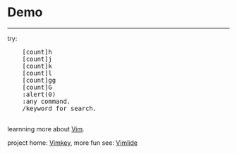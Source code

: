 # Demo

---

<style type="text/css" media="screen">
  html,body{width:100%; height:100%;}
  #ct{position:fixed; bottom:0; right:1em;}
  #searchBox, #commandBox{position:fixed; bottom:0; left:5px; display:none; z-index:10000;}
</style>

<div id="ct"></div>
<div id="searchBox">
    /<input type="search" id="key" />
</div>
<div id="commandBox">
    :<input type="text" id="command" />
</div>
<div style="width:160%; height:300%;">
    <p>try:<p>
    <pre>
    [count]h
    [count]j
    [count]k
    [count]l
    [count]gg
    [count]G
    :alert(0)
    :any command.
    /keyword for search.
    </pre>
    <p>learnning more about <a href="http://www.vim.org/">Vim</a>.</p>
    <p>project home: <a href="https://github.com/hotoo/vimkey">Vimkey</a>,
    more fun see: <a href="https://github.com/hotoo/Vimlide">Vimlide</a></p>
</div>

````javascript
function $(id){return document.getElementById(id);}
function event_pause(evt){
  if (evt.stopPropagation) {
    evt.stopPropagation();
  } else {
    evt.cancelBubble = true;
  }
}
function event_stop(evt){
  if(evt.stopPropagation){
    evt.stopPropagation();
    evt.preventDefault();
  }else{
    evt.cancelBubble = true;
    evt.returnValue = false;
  }
}

var LINE_HEIGHT = 100;
var Vimkey = require('vimkey');
var searchBox = $("searchBox");
var searchIpt = $("key");

var normal = new Vimkey(document, {
  countable: true,
});
normal.counter = function(c){document.getElementById("ct").innerHTML = c;}
normal.map("j", function(evt, count){
  event_stop(evt);
  window.scrollBy(0, LINE_HEIGHT * (count || 1));
});
normal.map("gj", function(evt, count){
  event_stop(evt);
  window.scrollBy(0, LINE_HEIGHT * (count || 1));
});

normal.map("k", function(evt, c){
  event_stop(evt);
  window.scrollBy(0, -(LINE_HEIGHT * (c || 1)));
});
normal.map("h", function(evt, c){
  event_stop(evt);
  window.scrollBy(-(LINE_HEIGHT * (c || 1)), 0);
});
normal.map("l", function(evt, c){
  event_stop(evt);
  window.scrollBy(LINE_HEIGHT * (c || 1), 0);
});
normal.map("gg", function(evt, c){
  event_stop(evt);
  window.scrollTo(0, (c - 1) * LINE_HEIGHT);
});
normal.map("G", function(evt, c){
  event_stop(evt);
  window.scrollTo(0, c||9999999);
});
normal.map("/", function(evt, c){
  event_stop(evt);
  searchBox.style.display = "block"; searchIpt.focus();
});
normal.map(":", function(evt, c){
  event_stop(evt);
  commandBox.style.display = "block"; commandIpt.focus();
});

function clearSearch(){
  searchIpt.value = "";
  searchIpt.blur();
  searchBox.style.display = "none";
}
var search = new Vimkey(searchIpt, {
  countable: false,
});
search.map("<CR>", function(){
  var key = searchIpt.value;
  clearSearch();
  alert('Search word: ' + key);
});
search.map("<Esc>", clearSearch, true);
search.map("<BS>", function(evt, c){
  if(searchIpt.value=="") {
    event_stop(evt);
    clearSearch();
  } else {
    event_pause(evt);
  }
});


function clearCommand(){
  commandIpt.value = "";
  commandIpt.blur();
  commandBox.style.display = "none";
}
var commandIpt = $("command");
var commandBox = $("commandBox");
var command = new Vimkey(commandIpt, {
  countable: false,
});
command.map("<CR>", function(){
  try {
    window.eval(commandIpt.value);
  } catch(ex) {
    alert("Command not supports.");
  }
  clearCommand();
});
command.map("<Esc>", clearCommand, true);
command.map("<BS>", function(evt, c){
  if(commandIpt.value=="") {
    event_stop(evt);
    clearCommand();
  } else {
    event_pause(evt);
  }
});
````
